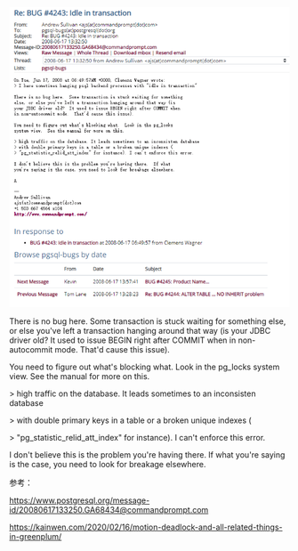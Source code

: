 ![image-20200521153410163](../image/image-20200521153410163.png)

There is no bug here.  Some transaction is stuck waiting for something
else, or else you've left a transaction hanging around that way (is
your JDBC driver old?  It used to issue BEGIN right after COMMIT when
in non-autocommit mode.  That'd cause this issue).  



You need to figure out what's blocking what.  Look in the pg_locks
system view.  See the manual for more on this.



\> high traffic on the database. It leads sometimes to an inconsisten database

\> with double primary keys in a table or a broken unique indexes (

\> "pg_statistic_relid_att_index" for instance). I can't enforce this error.



I don't believe this is the problem you're having there.  If what
you're saying is the case, you need to look for breakage elsewhere.

参考：

https://www.postgresql.org/message-id/20080617133250.GA68434@commandprompt.com

https://kainwen.com/2020/02/16/motion-deadlock-and-all-related-things-in-greenplum/